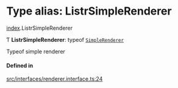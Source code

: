 # Type alias: ListrSimpleRenderer

[index](../modules/index.md).ListrSimpleRenderer

Ƭ **ListrSimpleRenderer**: typeof [`SimpleRenderer`](../classes/renderer_simple_renderer.SimpleRenderer.md)

Typeof simple renderer

#### Defined in

[src/interfaces/renderer.interface.ts:24](https://github.com/cenk1cenk2/listr2/blob/a554689/src/interfaces/renderer.interface.ts#L24)
